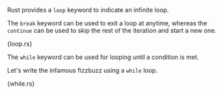 Rust provides a `loop` keyword to indicate an infinite loop.

The `break` keyword can be used to exit a loop at anytime, whereas the
`continue` can be used to skip the rest of the iteration and start a new one.

{loop.rs}

The `while` keyword can be used for looping until a condition is met.

Let's write the infamous fizzbuzz using a `while` loop.

{while.rs}
